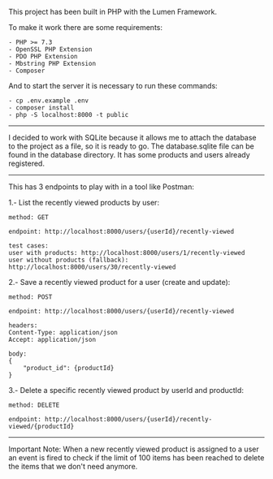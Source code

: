 This project has been built in PHP with the Lumen Framework.

To make it work there are some requirements:

```
- PHP >= 7.3
- OpenSSL PHP Extension
- PDO PHP Extension
- Mbstring PHP Extension
- Composer
```

And to start the server it is necessary to run these commands:

```
- cp .env.example .env
- composer install
- php -S localhost:8000 -t public
```

---
I decided to work with SQLite because it allows me to attach the database to the project as a file, so it is ready to go. The database.sqlite file can be found in the database directory. It has some products and users already registered.

---

This has 3 endpoints to play with in a tool like Postman:

1.- List the recently viewed products by user: 

```
method: GET

endpoint: http://localhost:8000/users/{userId}/recently-viewed

test cases:
user with products: http://localhost:8000/users/1/recently-viewed
user without products (fallback): http://localhost:8000/users/30/recently-viewed
```

2.- Save a recently viewed product for a user (create and update): 

```
method: POST

endpoint: http://localhost:8000/users/{userId}/recently-viewed

headers:
Content-Type: application/json
Accept: application/json

body:
{
    "product_id": {productId}
}
```

3.- Delete a specific recently viewed product by userId and productId: 

```
method: DELETE

endpoint: http://localhost:8000/users/{userId}/recently-viewed/{productId}
```

---

Important Note: When a new recently viewed product is assigned to a user an event is fired to check if the limit of 100 items has been reached to delete the items that we don't need anymore.